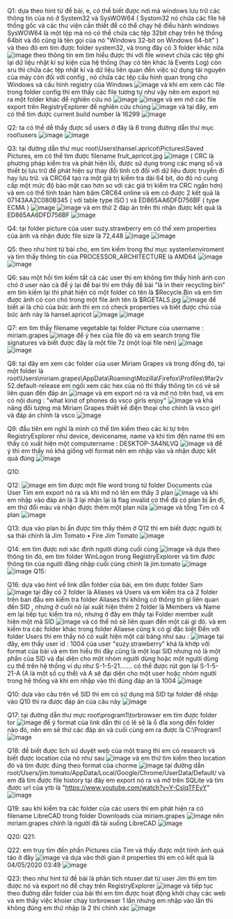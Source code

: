 Q1:
dựa theo hint từ đề bài, e, có thể biết được nơi mà windows lưu trữ các thông tin của nó ở System32 và SysWOW64
( Systom32 nó chứa các file hệ thống gốc và các thư viện cần thiết để có thể chạy hệ điều hành windows
SysWOW64 là một tệp mà nó có thể chứa các tệp 32bit chạy trên hệ thống 64bit và đó cũng là tên gọi của nó "Windows 32-bit on Windows 64-bit" )
và theo đó em tìm được folder system32, và trong đây có 3 folder khác nữa
![image](https://github.com/Ahitriko/Training-CTF/assets/151734752/aa29ddd8-776d-4622-bde2-ce5282bfd385)
theo thông tin em tìm hiểu được thì với file winevt chứa các tệp ghi lại dữ liệu nhật kí sự kiện của hệ thống (hay có tên khác là Events Log)
còn sru thì chữa các tệp nhật kí và dữ liệu liên quan đến việc sử dụng tài nguyên của máy
còn đối với config , nó chứa các tệp cấu hình quan trọng cho Windows và cấu hình registry của Windows
![image](https://github.com/Ahitriko/Training-CTF/assets/151734752/0830a8d9-0d4d-4675-9eb9-424d1928de27)
và khi em xem các file trong folder config thì em thấy các file tương tự như vậy nên em export nó ra một folder khác để nghiên cứu nó
![image](https://github.com/Ahitriko/Training-CTF/assets/151734752/2722c57a-3d7c-4af5-b311-b40ff4d9e1e7)
![image](https://github.com/Ahitriko/Training-CTF/assets/151734752/832b8213-86e3-4645-ba5f-fe2696da7097)
và em mở các file export trên RegistryExplorer để nghiên cứu chúng
![image](https://github.com/Ahitriko/Training-CTF/assets/151734752/8a04e1ca-33f9-444b-bc43-be7e50ac3b42)
và tại đây, em có thể tìm được current build number là 16299
![image](https://github.com/Ahitriko/Training-CTF/assets/151734752/c35b2765-07f9-4c37-87ec-7c5771ff83f2)

Q2:
ta có thể dễ thấy được số users ở đây là 6 trong đường dẫn thư mục root\users
![image](https://github.com/Ahitriko/Training-CTF/assets/151734752/2f48725a-f27d-4558-9122-14746819ca04)
![image](https://github.com/Ahitriko/Training-CTF/assets/151734752/7940c03c-3aa0-461d-8c22-fbaf57db8e25)


Q3:
tại đường dẫn thư mục root\Users\hansel.apricot\Pictures\Saved Pictures, em có thể tìm được filename fruit_apricot.jpg
![image](https://github.com/Ahitriko/Training-CTF/assets/151734752/d6589338-3194-4db7-b578-97f801e48324)
( CRC là phương pháp kiểm tra và phát hiện lỗi, được sử dụng trong các mạng số và thiết bị lưu trữ để phát hiện sự thay đổi tình cờ đối với dữ liệu được truyền đi hay lưu trữ. và CRC64 tạo ra một giá trị kiểm tra dài 64 bit, do đó nó cung cấp một mức độ bảo mật cao hơn so với các giá trị kiểm tra CRC ngắn hơn)
và em có thể tính toán hàm băm CRC64 online và em có được 2 kết quả là 07143AA2C080B345 ( với table type ISO ) và ED865AA6DFD756BF ( type ECMA )
![image](https://github.com/Ahitriko/Training-CTF/assets/151734752/b60c0c0e-90eb-4b5e-aa28-29a4ff0c85e9)
![image](https://github.com/Ahitriko/Training-CTF/assets/151734752/b77de299-d150-4092-a21a-00903e43ba0e)
và em thử 2 đáp án trên thì nhận được kết quả là ED865AA6DFD756BF
![image](https://github.com/Ahitriko/Training-CTF/assets/151734752/aea11c2a-cf5d-445f-b185-63c6a38a87ee)

Q4:
tại folder picture của user suzy.strawberry em có thể xem properties của ảnh và nhận được file size là 72,448
![image](https://github.com/Ahitriko/Training-CTF/assets/151734752/208c113b-5d02-4270-bbe3-e29916d1d55c)
![image](https://github.com/Ahitriko/Training-CTF/assets/151734752/26ea8f2e-ec9d-49de-8397-ab9c99f908e0)

Q5:
theo như hint từ bài cho, em tìm kiếm trong thư mục system\enviroment và tìm thấy thông tin của PROCESSOR_ARCHITECTURE là AMD64
![image](https://github.com/Ahitriko/Training-CTF/assets/151734752/ec35cd0f-4751-4f94-9e05-88c9353e22fc)
![image](https://github.com/Ahitriko/Training-CTF/assets/151734752/e5fb741a-cbf2-404e-837c-7809308a2817)

Q6:
sau một hồi tìm kiếm tất cả các user thì em không tìm thấy hình ảnh con chó ở user nào cả
để ý lại đề bại thì em thấy đề bài "là in their recycling bin" em tìm kiếm lại thì phát hiện có một folder có tên là $Recycle.Bin
và em tìm được ảnh có con chó trong một file ảnh tên là $RGETALS.jpg
![image](https://github.com/Ahitriko/Training-CTF/assets/151734752/956fda16-1ff3-4b7d-8a6e-b68e4d8580f0)
để biết ai là chủ của bức ảnh thì em có check properties và biết được chủ của bức ảnh này là hansel.apricot
![image](https://github.com/Ahitriko/Training-CTF/assets/151734752/d34ce0d7-76bf-4986-998f-0233a9684278)
![image](https://github.com/Ahitriko/Training-CTF/assets/151734752/d59f87ab-4bdc-4c45-b2ab-4cb3e007ef73)

Q7:
em tìm thấy filename vegetable tại folder Picture của username : miriam.grapes
![image](https://github.com/Ahitriko/Training-CTF/assets/151734752/a96267d9-b4eb-4e43-81f1-08c0e9edb958)
để ý hex của file đó và em search trong file signatures và biết được đây là một file 7z (một loại file nén)
![image](https://github.com/Ahitriko/Training-CTF/assets/151734752/36ce30c7-3831-454f-9206-e2a93e19c07a)
![image](https://github.com/Ahitriko/Training-CTF/assets/151734752/2591297e-7d12-4efd-8fe0-72f4dceafcd8)

Q8:
tại đây em xem các folder của user Miriam Grapes
và trong đống đó, tại một folder là root\Users\miriam.grapes\AppData\Roaming\Mozilla\Firefox\Profiles\9far2v52.default-release em ngồi xem các hex của nó thì thấy thông tin có vẻ sẽ liên quan đến đáp án
![image](https://github.com/Ahitriko/Training-CTF/assets/151734752/3fddbb96-5b80-4d69-bfba-1af061e4f9f4)
và em export nó ra và mở nó trên hxd, và em có nội dung : "what kind of phones do vsco girls enjoy"
![image](https://github.com/Ahitriko/Training-CTF/assets/151734752/c95a28b8-b278-4255-a280-5d74db6a1cdc)
và khả năng đối tượng mà Miriam Grapes thiết kế điện thoại cho chính là vsco girl
và đáp án chính là vsco
![image](https://github.com/Ahitriko/Training-CTF/assets/151734752/afc3a9d6-348b-4bfe-9c2d-8c1af19463d3)

Q9:
đầu tiên em nghĩ là mình có thể tìm kiếm theo các kí tự trên RegistryExplorer như device, devicename, name 
và khi tìm đến name thì em thấy có xuất hiện một computername : DESKTOP-3A4NLVQ
![image](https://github.com/Ahitriko/Training-CTF/assets/151734752/e26a08a0-f284-4729-a4df-b13ab82ae8de)
và để ý thì em thấy nó khá giống với format nên em nhập vào và nhận được kết quả đúng
![image](https://github.com/Ahitriko/Training-CTF/assets/151734752/1cce27af-11c1-439a-9d9c-27e27db938e5)

Q10:


Q12:
![image](https://github.com/Ahitriko/Training-CTF/assets/151734752/b4aaf071-623f-46a2-8aa6-b4ffedf0d6e2)
em tìm được một file word trong từ folder Documents của User Tim
em export nó ra và khi mở nó lên em thấy 3 plan 
![image](https://github.com/Ahitriko/Training-CTF/assets/151734752/737e59e3-2dad-41fd-8d1d-4e16ff9b60b5)
và khi em nhập vào đáp án là 3 lại nhận lại là flag invalid
có thể đã có plan bị ẩn đi, em thử đổi màu và nhận được thêm một plan nữa 
![image](https://github.com/Ahitriko/Training-CTF/assets/151734752/178d9572-e2e6-4490-aa1f-825c58c067b7)
và tổng Tim có 4 plan
![image](https://github.com/Ahitriko/Training-CTF/assets/151734752/09753c70-f10a-4cdb-8071-54a99a059850)

Q13:
dựa vào plan bị ẩn được tìm thấy thêm ở Q12 thì em biết được người bị sa thải chính là Jim Tomato
•	Fire Jim Tomato
![image](https://github.com/Ahitriko/Training-CTF/assets/151734752/92b263da-b438-415d-945e-bd75b8de3303)

Q14:
em tìm được nơi xác định người dùng cuối cùng 
![image](https://github.com/Ahitriko/Training-CTF/assets/151734752/13ebea9a-d5ee-4d9c-9aef-0cc757b1b425)
và dựa theo thông tin đó, em tìm folder WinLogon trong RegistryExplorer và tìm được thông tin của người đăng nhập cuối cùng chính là jim.tomato
![image](https://github.com/Ahitriko/Training-CTF/assets/151734752/2ed22c71-fc3a-4bab-ac9e-ac75c6f498ae)
![image](https://github.com/Ahitriko/Training-CTF/assets/151734752/955ba589-8bdf-40f3-97e1-af9d71074ac3)
Q15:

Q16:
dựa vào hint về link dẫn folder của bài, em tìm được folder Sam
![image](https://github.com/Ahitriko/Training-CTF/assets/151734752/64321241-70d3-43fa-af56-6e32a8376aef)
tại đây có 2 folder là Aliases và Users và em kiểm tra cả 2 folder trên
ban đầu em kiểm tra folder Aliases thì không có thông tin gì liên quan đến SID , nhưng ở cuối nó lại xuất hiện thêm 2 folder là Members và Name
em lại tiếp tục kiểm tra nó, nhưng ở đây em thấy tại Folder member xuất hiện một mã SID 
![image](https://github.com/Ahitriko/Training-CTF/assets/151734752/bc54f19b-13ed-4796-b948-3d9fc7c7fccb)
và có thể nó sẽ liên quan đến một cái gì đó.
và em kiểm tra các folder khác trong folder Aliaese cũng k có gì đặc biệt
Đến với folder Users thì em thấy nó có xuất hiện một cái bảng như sau :
![image](https://github.com/Ahitriko/Training-CTF/assets/151734752/50e8579c-e325-4b52-8fff-d7ecdc864fd5)
tại đây, em thấy user id : 1004 của user "suzy.strawberry" khá là khớp với format của bài
và em tìm hiểu thì đây cũng là một loại SID nhưng nó là một phần của SID và đại diện cho một nhóm người dùng hoặc một người dùng cụ thể trên hệ thống
ví dụ như S-1-5-21....... có thể được rút gọn lại S-1-5-21-A (A là một số cụ thể) và A sẽ đại diện cho một user hoặc nhóm người trong hệ thống
và khi em nhập vào thì đúng đáp án là 1004
![image](https://github.com/Ahitriko/Training-CTF/assets/151734752/aeaa5a03-3b16-417e-91a9-c71498cd4270)

Q10:
dựa vào câu trên về SID thì em có sử dụng mã SID tại folder để nhập vào Q10 thì ra được đáp án của câu này
![image](https://github.com/Ahitriko/Training-CTF/assets/151734752/bb9a6d65-1026-4e40-a76b-dfd5da52b88c)

Q17:
tại đường dẫn thư mực root\program1\torbrowser em tìm được folder tor
![image](https://github.com/Ahitriko/Training-CTF/assets/151734752/c5568cd5-23aa-47c1-ab04-85a07e7e2433)
để ý format của link dẫn thì có lẽ sẽ là ổ đĩa xong đến folder nào đó, nên em sẽ thử các đáp án và cuối cùng em ra được là C:\Program1
![image](https://github.com/Ahitriko/Training-CTF/assets/151734752/390925fd-be50-4864-929b-e2a73d032218)


Q18:
để biết được lịch sử duyệt web của một trang thì em có research và biết được location của nó như sau 
![image](https://github.com/Ahitriko/Training-CTF/assets/151734752/4f195077-0386-4acb-96d1-ecf0ac0ce5b9)
và em thử tìm kiếm theo location đó và tìm được đúng theo format của chorme
![image](https://github.com/Ahitriko/Training-CTF/assets/151734752/6fd7f1d9-0f6e-4a30-9ce4-e5671f6be123)
tại đường dẫn root/Users/jim.tomato/AppData/Local/Google/Chrome/UserData/Default/ và em đã tìm được file history tại đây
em export nó ra và mở trên SQLite và tìm được url của ytb là "https://www.youtube.com/watch?v=Y-CsIqTFEyY"
![image](https://github.com/Ahitriko/Training-CTF/assets/151734752/04131f2d-ba80-489c-8280-44d7db03cae1)

Q19:
sau khi kiểm tra các folder của các users thì em phát hiện ra có filename LibreCAD trong folder Downloads của miriam.grapes
![image](https://github.com/Ahitriko/Training-CTF/assets/151734752/e6a7b9d4-21ce-4b92-9cb5-a5d91ba0d77c)
nên miriam.grapes chính là người đã tải xuống  LibreCAD
![image](https://github.com/Ahitriko/Training-CTF/assets/151734752/74028f6c-eb88-478f-87b1-92358f53a0e2)

Q20:
Q21:

Q22:
em truy tìm đến phần Pictures của Tim và thấy được một hình ảnh quả táo ở đây
![image](https://github.com/Ahitriko/Training-CTF/assets/151734752/58dee0e0-3c6b-413e-bc52-c7fe85b79850)
và dựa vào thời gian ở properties thì em có kết quả là 04/05/2020 03:49
![image](https://github.com/Ahitriko/Training-CTF/assets/151734752/0338783c-ebe9-4b8a-9baf-87c708b7158c)

Q23:
theo như hint từ đề bài là phân tích ntuser.dat từ user Jim thì em tìm được nó và export nó để chạy trên RegistryExplorer
![image](https://github.com/Ahitriko/Training-CTF/assets/151734752/8218fa70-1a4b-4f4c-a312-ea35c7b62e9b)
và tiếp tục theo đường dẫn folder của bài thì em tìm được hoạt động khởi chạy các web và em thấy việc khoier chạy torbrowser 1 lần nhưng em nhập vào lần thì không đúng
em thử nhập là 2 thì chính xác
![image](https://github.com/Ahitriko/Training-CTF/assets/151734752/b5a16e2a-8d78-42af-9fb1-af47b4568e01)

